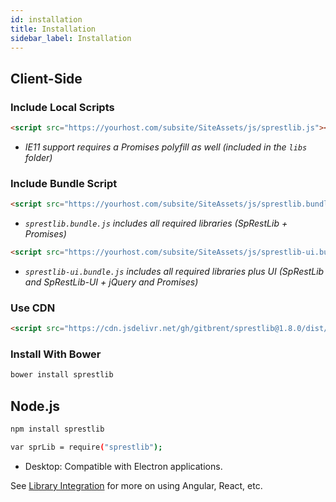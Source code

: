 ```yaml
---
id: installation
title: Installation
sidebar_label: Installation
---
```


## Client-Side

### Include Local Scripts
```html
<script src="https://yourhost.com/subsite/SiteAssets/js/sprestlib.js"></script>
```
* *IE11 support requires a Promises polyfill as well (included in the `libs` folder)*

### Include Bundle Script
```html
<script src="https://yourhost.com/subsite/SiteAssets/js/sprestlib.bundle.js"></script>
```
* *`sprestlib.bundle.js` includes all required libraries (SpRestLib + Promises)*
```html
<script src="https://yourhost.com/subsite/SiteAssets/js/sprestlib-ui.bundle.js"></script>
```
* *`sprestlib-ui.bundle.js` includes all required libraries plus UI (SpRestLib and SpRestLib-UI + jQuery and Promises)*

### Use CDN
```html
<script src="https://cdn.jsdelivr.net/gh/gitbrent/sprestlib@1.8.0/dist/sprestlib.min.js"></script>
```

### Install With Bower
```bash
bower install sprestlib
```

## Node.js
```bash
npm install sprestlib

var sprLib = require("sprestlib");
```
* Desktop: Compatible with Electron applications.

See [Library Integration](/SpRestLib/docs/feat-integration.html) for more on using Angular, React, etc.
